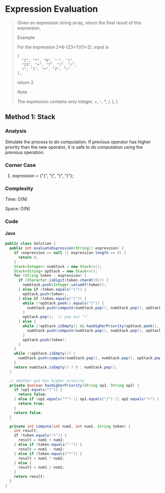 # Expression Evaluation
> Given an expression string array, return the final result of this expression.
>
> Example
>
> For the expression 2*6-(23+7)/(1+2), input is
>
>     [
>       "2", "*", "6", "-", "(",
>       "23", "+", "7", ")", "/",
>       (", "1", "+", "2", ")"
>     ],
>
> return 2
>
> Note
>
> The expression contains only integer, +, -, *, /, (, ).

## Method 1: Stack
### Analysis
Simulate the process to do computation. If previous operator has higher priority than the new operator, it is safe to do computation using the previous operation.

### Corner Case
1. expression = {"(", "(", ")", ")"};

### Complexity
Time: O(N)

Space: O(N)

### Code
#### Java
```java
public class Solution {
  public int evaluateExpression(String[] expression) {
    if (expression == null || expression.length == 0) {
      return 0;
    }
    Stack<Integer> numStack = new Stack<>();
    Stack<String> opStack = new Stack<>();
    for (String token : expression) {
      if (Character.isDigit(token.charAt(0))) {
        numStack.push(Integer.valueOf(token));
      } else if (token.equals("(")) {
        opStack.push(token);
      } else if (token.equals(")")) {
        while (!opStack.peek().equals("(")) {
          numStack.push(compute(numStack.pop(), numStack.pop(), opStack.pop()));
        }
        opStack.pop();  // pop out "("
      } else {
        while (!opStack.isEmpty() && hasHigherPriority(opStack.peek(), token)) {
          numStack.push(compute(numStack.pop(), numStack.pop(), opStack.pop()));
        }
        opStack.push(token);
      }
    }
    while (!opStack.isEmpty()) {
      numStack.push(compute(numStack.pop(), numStack.pop(), opStack.pop()));
    }
    return numStack.isEmpty() ? 0 : numStack.pop();
  }

  // whether op1 has higher priority
  private boolean hasHigherPriority(String op1, String op2) {
    if (op1.equals("(")) {
      return false;
    } else if (op1.equals("*") || op1.equals("/") || op2.equals("+") || op2.equals("-")) {
      return true;
    }
    return false;
  }

  private int compute(int num2, int num1, String token) {
    int result;
    if (token.equals("+")) {
      result = num1 + num2;
    } else if (token.equals("-")) {
      result = num1 - num2;
    } else if (token.equals("*")) {
      result = num1 * num2;
    } else {
      result = num1 / num2;
    }
    return result;
  }
}
```
